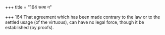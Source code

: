 +++
title = "164 सत्या न"

+++
164	That agreement which has been made contrary to the law or to the settled usage (of the virtuous), can have no legal force, though it be established (by proofs).